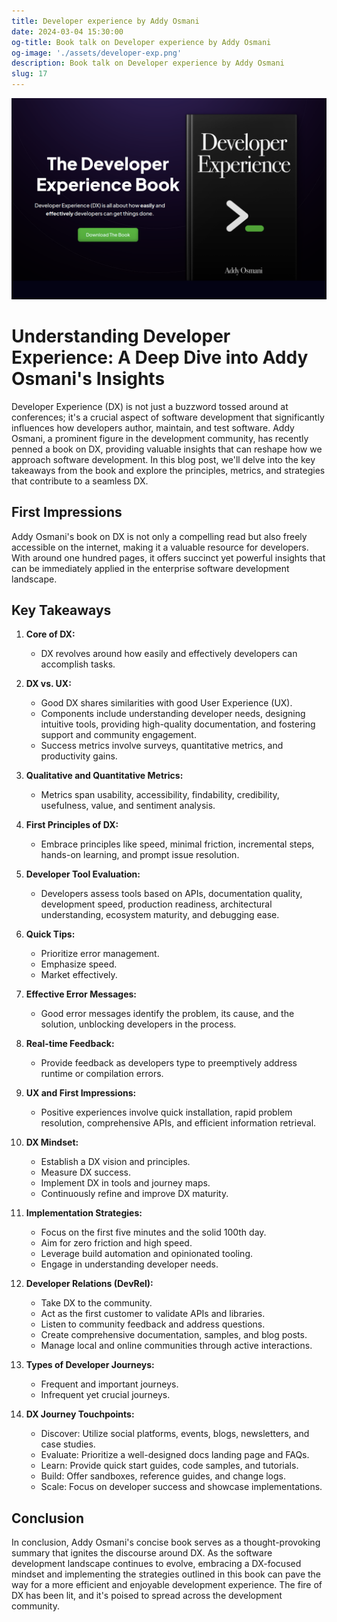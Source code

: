 ```yaml
---
title: Developer experience by Addy Osmani
date: 2024-03-04 15:30:00
og-title: Book talk on Developer experience by Addy Osmani
og-image: './assets/developer-exp.png'
description: Book talk on Developer experience by Addy Osmani
slug: 17
---
```


!["Developer experience by Addy Osmani"](./assets/developer-exp.png)

# Understanding Developer Experience: A Deep Dive into Addy Osmani's Insights

Developer Experience (DX) is not just a buzzword tossed around at conferences; it's a crucial aspect of software development that significantly influences how developers author, maintain, and test software. Addy Osmani, a prominent figure in the development community, has recently penned a book on DX, providing valuable insights that can reshape how we approach software development. In this blog post, we'll delve into the key takeaways from the book and explore the principles, metrics, and strategies that contribute to a seamless DX.

## First Impressions

Addy Osmani's book on DX is not only a compelling read but also freely accessible on the internet, making it a valuable resource for developers. With around one hundred pages, it offers succinct yet powerful insights that can be immediately applied in the enterprise software development landscape.

## Key Takeaways

1. **Core of DX:**
   - DX revolves around how easily and effectively developers can accomplish tasks.

2. **DX vs. UX:**
   - Good DX shares similarities with good User Experience (UX).
   - Components include understanding developer needs, designing intuitive tools, providing high-quality documentation, and fostering support and community engagement.
   - Success metrics involve surveys, quantitative metrics, and productivity gains.

3. **Qualitative and Quantitative Metrics:**
   - Metrics span usability, accessibility, findability, credibility, usefulness, value, and sentiment analysis.

4. **First Principles of DX:**
   - Embrace principles like speed, minimal friction, incremental steps, hands-on learning, and prompt issue resolution.

5. **Developer Tool Evaluation:**
   - Developers assess tools based on APIs, documentation quality, development speed, production readiness, architectural understanding, ecosystem maturity, and debugging ease.

6. **Quick Tips:**
   - Prioritize error management.
   - Emphasize speed.
   - Market effectively.

7. **Effective Error Messages:**
   - Good error messages identify the problem, its cause, and the solution, unblocking developers in the process.

8. **Real-time Feedback:**
   - Provide feedback as developers type to preemptively address runtime or compilation errors.

9. **UX and First Impressions:**
   - Positive experiences involve quick installation, rapid problem resolution, comprehensive APIs, and efficient information retrieval.

10. **DX Mindset:**
    - Establish a DX vision and principles.
    - Measure DX success.
    - Implement DX in tools and journey maps.
    - Continuously refine and improve DX maturity.

11. **Implementation Strategies:**
    - Focus on the first five minutes and the solid 100th day.
    - Aim for zero friction and high speed.
    - Leverage build automation and opinionated tooling.
    - Engage in understanding developer needs.

12. **Developer Relations (DevRel):**
    - Take DX to the community.
    - Act as the first customer to validate APIs and libraries.
    - Listen to community feedback and address questions.
    - Create comprehensive documentation, samples, and blog posts.
    - Manage local and online communities through active interactions.

13. **Types of Developer Journeys:**
    - Frequent and important journeys.
    - Infrequent yet crucial journeys.

14. **DX Journey Touchpoints:**
    - Discover: Utilize social platforms, events, blogs, newsletters, and case studies.
    - Evaluate: Prioritize a well-designed docs landing page and FAQs.
    - Learn: Provide quick start guides, code samples, and tutorials.
    - Build: Offer sandboxes, reference guides, and change logs.
    - Scale: Focus on developer success and showcase implementations.

## Conclusion

In conclusion, Addy Osmani's concise book serves as a thought-provoking summary that ignites the discourse around DX. As the software development landscape continues to evolve, embracing a DX-focused mindset and implementing the strategies outlined in this book can pave the way for a more efficient and enjoyable development experience. The fire of DX has been lit, and it's poised to spread across the development community.